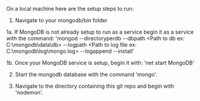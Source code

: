 On a local machine here are the setup steps to run:
1. Navigate to your mongodb/bin folder

1a. If MongoDB is not already setup to run as a service begin it as a service with the command:
'mongod --directoryperdb --dbpath <Path to db ex: C:\mongodb\data\db> --logpath <Path to log file ex: C:\mongodb\log\mongo.log> --logappend --install'
  
1b. Once your MongoDB service is setup, begin it with: 'net start MongoDB'

2. Start the mongodb database with the command 'mongo'.

3. Navigate to the directory containing this git repo and begin with 'nodemon'.
